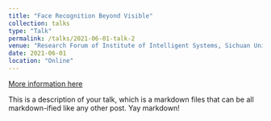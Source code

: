 ```yaml
---
title: "Face Recognition Beyond Visible"
collection: talks
type: "Talk"
permalink: /talks/2021-06-01-talk-2
venue: "Research Forum of Institute of Intelligent Systems, Sichuan University"
date: 2021-06-01
location: "Online"
---
```


[More information here](http://example2.com)

This is a description of your talk, which is a markdown files that can be all markdown-ified like any other post. Yay markdown!

